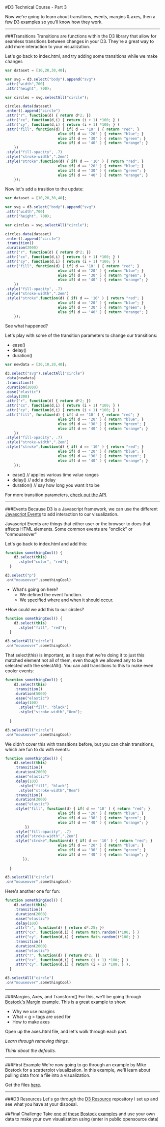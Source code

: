 #D3 Technical Course - Part 3

Now we're going to learn about transitions, events, margins & axes, then a few D3 examples so you'll know how they work.

--- 

###Transitions
Transitions are functions within the D3 library that allow for seamless transitions between changes in your D3. They're a great way to add more interaction to your visualization. 

Let's go back to index.html, and try adding some transitions while we make changes
```javascript
var dataset = [10,20,30,40];

var svg = d3.select("body").append("svg")
.attr("width",700)
.attr("height", 700);

var circles = svg.selectAll("circle");

circles.data(dataset)
.enter().append("circle")
.attr("r", function(d) { return d*2; })
.attr("cx", function(d,i) { return (i + 1) *100; } )
.attr("cy", function(d,i) { return (i + 1) *100; } )
.attr("fill", function(d) { if( d == '10' ) { return "red"; } 
                        else if( d == '20' ) { return "blue"; }
                        else if( d == '30' ) { return "green"; }
                        else if( d == '40' ) { return "orange"; }
    })
.style("fill-opacity", .7)
.style("stroke-width",".2em")
.style("stroke",function(d) { if( d == '10' ) { return "red"; } 
                        else if( d == '20' ) { return "blue"; }
                        else if( d == '30' ) { return "green"; }
                        else if( d == '40' ) { return "orange"; }
    }); 
```

Now let's add a trasition to the update:
```javascript
var dataset = [10,20,30,40];

var svg = d3.select("body").append("svg")
.attr("width",700)
.attr("height", 700);

var circles = svg.selectAll("circle");

circles.data(dataset)
.enter().append("circle")
.transition()
.duration(2000)
.attr("r", function(d) { return d*2; })
.attr("cx", function(d,i) { return (i + 1) *100; } )
.attr("cy", function(d,i) { return (i + 1) *100; } )
.attr("fill", function(d) { if( d == '10' ) { return "red"; } 
                        else if( d == '20' ) { return "blue"; }
                        else if( d == '30' ) { return "green"; }
                        else if( d == '40' ) { return "orange"; }
    })
.style("fill-opacity", .7)
.style("stroke-width",".2em")
.style("stroke",function(d) { if( d == '10' ) { return "red"; } 
                        else if( d == '20' ) { return "blue"; }
                        else if( d == '30' ) { return "green"; }
                        else if( d == '40' ) { return "orange"; }
    });
```

See what happened? 

Let's play with some of the transition parameters to change our transitions:
* ease()
* delay()
* duration()

```javascript
var newdata = [30,10,20,40];

d3.select("svg").selectAll("circle")
.data(newdata)
.transition()
.duration(2000)
.ease("elastic")
.delay(200)
.attr("r", function(d) { return d*2; })
.attr("cx", function(d,i) { return (i + 1) *100; } )
.attr("cy", function(d,i) { return (i + 1) *100; } )
.attr("fill", function(d) { if( d == '10' ) { return "red"; } 
                        else if( d == '20' ) { return "blue"; }
                        else if( d == '30' ) { return "green"; }
                        else if( d == '40' ) { return "orange"; }
    })
.style("fill-opacity", .7)
.style("stroke-width",".2em")
.style("stroke",function(d) { if( d == '10' ) { return "red"; } 
                        else if( d == '20' ) { return "blue"; }
                        else if( d == '30' ) { return "green"; }
                        else if( d == '40' ) { return "orange"; }
    });
```
* ease() // applies various time value ranges
* delay() // add a delay 
* duration() // say how long you want it to be

For more transition parameters, [check out the API](https://github.com/mbostock/d3/wiki/API-Reference#d3-core).

---
###Events
Because D3 is a Javascript framework, we can use the different [Javascript Events](http://www.w3schools.com/js/js_events.asp) to add interaction to our visualization.

Javascript Events are things that either user or the browser to does that affects HTML elements. Some common events are "onclick" or "onmouseover"

Let's go back to index.html and add this:
```javascript
function somethingCool() {
    d3.select(this)
      .style("color", "red");
  }

d3.select("p")
.on("mouseover",somethingCool)
```
* What's going on here?
    * We defined the event function.
    * We specified where and when it should occur.

*How could we add this to our circles?
```javascript
function somethingCool() {
    d3.select(this)
      .style("fill", "red");
  }

d3.selectAll("circle")
.on("mouseover",somethingCool)
```
That select(this) is important, as it says that we're doing it to just this matched element not all of them, even though we allowed any to be selected with the selectAll(). You can add transitions to this to make even cooler events:
```javascript
function somethingCool() {
    d3.select(this)
    .transition()
    .duration(5000)
    .ease("elastic")
    .delay(100)
      .style("fill", "black")
      .style("stroke-width","0em");
      
  }

d3.selectAll("circle")
.on("mouseover",somethingCool)

```
We didn't cover this with transitions before, but you can chain transitions, which are fun to do with events:
```javascript
function somethingCool() {
    d3.select(this)
    .transition()
    .duration(2000)
    .ease("elastic")
    .delay(100)
      .style("fill", "black")
      .style("stroke-width","0em")
    .transition()
    .duration(2000)
    .ease("elastic")
    .style("fill", function(d) { if( d == '10' ) { return "red"; } 
                        else if( d == '20' ) { return "blue"; }
                        else if( d == '30' ) { return "green"; }
                        else if( d == '40' ) { return "orange"; }
         })
    .style("fill-opacity", .7)
    .style("stroke-width",".2em")
    .style("stroke",function(d) { if( d == '10' ) { return "red"; } 
                        else if( d == '20' ) { return "blue"; }
                        else if( d == '30' ) { return "green"; }
                        else if( d == '40' ) { return "orange"; }
        });
      
  }

d3.selectAll("circle")
.on("mouseover",somethingCool)
```
Here's another one for fun:

```javascript
function somethingCool() {
    d3.select(this)
    .transition()
    .duration(2000)
    .ease("elastic")
    .delay(100)
    .attr("r", function(d) { return d*.25; })
    .attr("cx", function(d,i) { return Math.random()*100; } )
    .attr("cy", function(d,i) { return Math.random()*100; } )
    .transition()
    .duration(2000)
    .ease("elastic")
    .attr("r", function(d) { return d*2; })
    .attr("cx", function(d,i) { return (i + 1) *100; } )
    .attr("cy", function(d,i) { return (i + 1) *100; } );
  }

d3.selectAll("circle")
.on("mouseover",somethingCool)
```

---
###Margins, Axes, and Transform() 
For this, we'll be going through [Bostock's Margin](http://bl.ocks.org/mbostock/3019563) example. This is a great example to show:
- Why we use margins
- What < g > tags are used for
- How to make axes

Open up the axes.html file, and let's walk through each part. 

*Learn through removing things.*

*Think about the defaults.*

---
###First Example
We're now going to go through an example by Mike Bostock for a scatterplot visualization. In this example, we'll learn about pulling data from a file into a visualization.

Get the files [here](http://bl.ocks.org/mbostock/3887118).

---
###D3 Resources
Let's go through the [D3 Resource](/Resources.md) repository I set up and see what you have at your disposal.

##Final Challenge
Take [one](http://bl.ocks.org/mbostock/3887118) [of](http://bl.ocks.org/mbostock/3884955) [these](http://bl.ocks.org/mbostock/3885304) [Bostock](http://bl.ocks.org/mbostock/9490313) [examples](http://bl.ocks.org/mbostock/3883245) and use your own data to make your own visualization using (enter in public opensource data)







